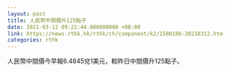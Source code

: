 ```yaml
---
layout: post
title: 人民幣中間價升125點子
date: 2021-03-12 09:21:44.000000000 +08:00
link: https://news.rthk.hk/rthk/ch/component/k2/1580188-20210312.htm
categories: rthk
---
```


人民幣中間價今早報6.4845兌1美元，較昨日中間價升125點子。
